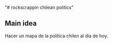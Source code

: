 "# rockscrappin chilean politics" 

Main idea
---------
Hacer un mapa de la politica chilen al dia de hoy.
